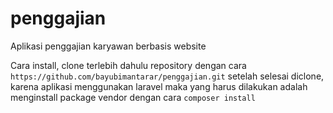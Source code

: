 # penggajian
Aplikasi penggajian karyawan berbasis website

Cara install, clone terlebih dahulu repository dengan cara `https://github.com/bayubimantarar/penggajian.git` setelah selesai diclone, karena aplikasi menggunakan laravel maka yang harus dilakukan adalah menginstall package vendor dengan cara `composer install`
